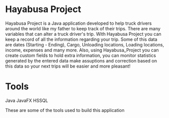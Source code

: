 # Hayabusa Project
Hayabusa Project is a Java application developed to help truck drivers around the world like my father to keep track of their trips.
There are many variables that can alter a truck driver's trip. With Hayabusa Project you can keep a record of all the information regarding your trip.
Some of this data are dates (Starting - Ending), Cargo, Unloading locations, Loading locations, income, expenses and many more. Also,
using Hayabusa_Project you can create custom fields to hold extra information, you can monitor statistics generated by the entered data make assuptions
and correction based on this data so your next trips will be easier and more pleasant!

# Tools
Java
JavaFX
HSSQL

These are some of the tools used to build this application
